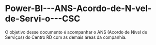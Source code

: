 # Power-BI---ANS-Acordo-de-N-vel-de-Servi-o---CSC
O objetivo desse documento é acompanhar o ANS (Acordo de Nível de Serviços) do Centro RD com as demais áreas da companhia.
